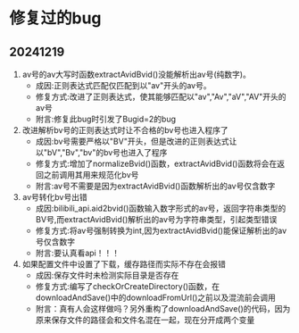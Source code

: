 # 修复过的bug
## 20241219
1. av号的av大写时函数extractAvidBvid()没能解析出av号(纯数字)。
    - 成因:正则表达式匹配仅匹配到以"av"开头的av号。
    - 修复方式:改进了正则表达式，使其能够匹配以"av","Av","aV","AV"开头的av号
    - 附言:修复此bug时引发了Bugid=2的bug
2. 改进解析bv号的正则表达式时让不合格的bv号也进入程序了
    - 成因:bv号需要严格以"BV"开头，但是改进的正则表达式让以"bV","Bv","bv"的bv号也进入了程序
    - 修复方式:增加了normalizeBvid()函数，extractAvidBvid()函数将会在返回之前调用其用来规范化bv号
    - 附言:av号不需要是因为extractAvidBvid()函数解析出的av号仅含数字
3. av号转化bv号出错
    - 成因:bilibili_api.aid2bvid()函数输入数字形式的av号，返回字符串类型的BV号,而extractAvidBvid()解析出的av号为字符串类型，引起类型错误
    - 修复方式:将av号强制转换为int,因为extractAvidBvid()能保证解析出的av号仅含数字
    - 附言:要认真看api！！！
4. 如果配置文件中设置了下载，缓存路径而实际不存在会报错
    - 成因:保存文件时未检测实际目录是否存在
    - 修复方式:编写了checkOrCreateDirectory()函数，在downloadAndSave()中的downloadFromUrl()之前以及混流前会调用
    - 附言：真有人会这样做吗？另外重构了downloadAndSave()的代码，因为原来保存文件的路径会和文件名混在一起，现在分开成两个变量